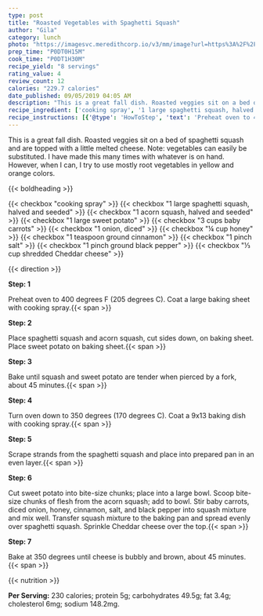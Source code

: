 ```yaml
---
type: post
title: "Roasted Vegetables with Spaghetti Squash"
author: "Gila"
category: lunch
photo: "https://imagesvc.meredithcorp.io/v3/mm/image?url=https%3A%2F%2Fimages.media-allrecipes.com%2Fuserphotos%2F1060097.jpg"
prep_time: "P0DT0H15M"
cook_time: "P0DT1H30M"
recipe_yield: "8 servings"
rating_value: 4
review_count: 12
calories: "229.7 calories"
date_published: 09/05/2019 04:05 AM
description: "This is a great fall dish. Roasted veggies sit on a bed of spaghetti squash and are topped with a little melted cheese. Note: vegetables can easily be substituted. I have made this many times with whatever is on hand. However, when I can, I try to use mostly root vegetables in yellow and orange colors."
recipe_ingredient: ['cooking spray', '1 large spaghetti squash, halved and seeded', '1 acorn squash, halved and seeded', '1 large sweet potato', '3 cups baby carrots', '1 onion, diced', '¼ cup honey', '1 teaspoon ground cinnamon', '1 pinch salt', '1 pinch ground black pepper', '⅓ cup shredded Cheddar cheese']
recipe_instructions: [{'@type': 'HowToStep', 'text': 'Preheat oven to 400 degrees F (205 degrees C). Coat a large baking sheet with cooking spray.\n'}, {'@type': 'HowToStep', 'text': 'Place spaghetti squash and acorn squash, cut sides down, on baking sheet. Place sweet potato on baking sheet.\n'}, {'@type': 'HowToStep', 'text': 'Bake until squash and sweet potato are tender when pierced by a fork, about 45 minutes.\n'}, {'@type': 'HowToStep', 'text': 'Turn oven down to 350 degrees (170 degrees C). Coat a 9x13 baking dish with cooking spray.\n'}, {'@type': 'HowToStep', 'text': 'Scrape strands from the spaghetti squash and place into prepared pan in an even layer.\n'}, {'@type': 'HowToStep', 'text': 'Cut sweet potato into bite-size chunks; place into a large bowl. Scoop bite-size chunks of flesh from the acorn squash; add to bowl. Stir baby carrots, diced onion, honey, cinnamon, salt, and black pepper into squash mixture and mix well. Transfer squash mixture to the baking pan and spread evenly over spaghetti squash. Sprinkle Cheddar cheese over the top.\n'}, {'@type': 'HowToStep', 'text': 'Bake at 350 degrees until cheese is bubbly and brown, about 45 minutes.\n'}]
---
```


This is a great fall dish. Roasted veggies sit on a bed of spaghetti squash and are topped with a little melted cheese. Note: vegetables can easily be substituted. I have made this many times with whatever is on hand. However, when I can, I try to use mostly root vegetables in yellow and orange colors. 

{{< boldheading >}}

{{< checkbox "cooking spray" >}}
{{< checkbox "1 large spaghetti squash, halved and seeded" >}}
{{< checkbox "1  acorn squash, halved and seeded" >}}
{{< checkbox "1 large sweet potato" >}}
{{< checkbox "3 cups baby carrots" >}}
{{< checkbox "1  onion, diced" >}}
{{< checkbox "¼ cup honey" >}}
{{< checkbox "1 teaspoon ground cinnamon" >}}
{{< checkbox "1 pinch salt" >}}
{{< checkbox "1 pinch ground black pepper" >}}
{{< checkbox "⅓ cup shredded Cheddar cheese" >}}


{{< direction >}}

**Step: 1**

Preheat oven to 400 degrees F (205 degrees C). Coat a large baking sheet with cooking spray.{{< span >}}

**Step: 2**

Place spaghetti squash and acorn squash, cut sides down, on baking sheet. Place sweet potato on baking sheet.{{< span >}}

**Step: 3**

Bake until squash and sweet potato are tender when pierced by a fork, about 45 minutes.{{< span >}}

**Step: 4**

Turn oven down to 350 degrees (170 degrees C). Coat a 9x13 baking dish with cooking spray.{{< span >}}

**Step: 5**

Scrape strands from the spaghetti squash and place into prepared pan in an even layer.{{< span >}}

**Step: 6**

Cut sweet potato into bite-size chunks; place into a large bowl. Scoop bite-size chunks of flesh from the acorn squash; add to bowl. Stir baby carrots, diced onion, honey, cinnamon, salt, and black pepper into squash mixture and mix well. Transfer squash mixture to the baking pan and spread evenly over spaghetti squash. Sprinkle Cheddar cheese over the top.{{< span >}}

**Step: 7**

Bake at 350 degrees until cheese is bubbly and brown, about 45 minutes.{{< span >}}

{{< nutrition >}}

**Per Serving:** 230 calories; protein 5g; carbohydrates 49.5g; fat 3.4g; cholesterol 6mg; sodium 148.2mg.